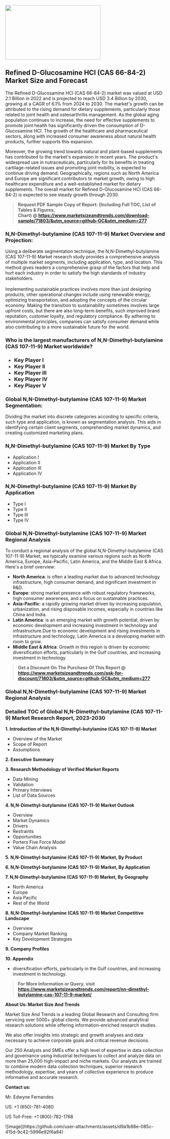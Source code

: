 <p><img class="alignnone size-medium wp-image-20088" src="https://ffe5etoiles.com/wp-content/uploads/2024/12/MST1-300x171.png" alt="" width="300" height="171" /></p><h2>Refined D-Glucosamine HCl (CAS 66-84-2) Market Size and Forecast</h2><p>The Refined D-Glucosamine HCl (CAS 66-84-2) market was valued at USD 2.1 Billion in 2022 and is projected to reach USD 3.4 Billion by 2030, growing at a CAGR of 6.1% from 2024 to 2030. The market's growth can be attributed to the rising demand for dietary supplements, particularly those related to joint health and osteoarthritis management. As the global aging population continues to increase, the need for effective supplements to promote joint health has significantly driven the consumption of D-Glucosamine HCl. The growth of the healthcare and pharmaceutical sectors, along with increased consumer awareness about natural health products, further supports this expansion.</p><p>Moreover, the growing trend towards natural and plant-based supplements has contributed to the market's expansion in recent years. The product's widespread use in nutraceuticals, particularly for its benefits in treating cartilage-related issues and promoting joint mobility, is expected to continue driving demand. Geographically, regions such as North America and Europe are significant contributors to market growth, owing to high healthcare expenditure and a well-established market for dietary supplements. The overall market for Refined D-Glucosamine HCl (CAS 66-84-2) is expected to see steady growth through 2030.</p></p><blockquote id="" class=""><strong>Request PDF Sample Copy of Report: (Including Full TOC, List of Tables &amp; Figures, Chart)&nbsp;@&nbsp;<strong><a href="https://www.marketsizeandtrends.com/download-sample/71803/&utm_source=github-GC&utm_medium=277" target="_blank">https://www.marketsizeandtrends.com/download-sample/71803/&utm_source=github-GC&utm_medium=277</a></strong></strong></blockquote><h3 id="" class="">N,N-Dimethyl-butylamine (CAS 107-11-9) Market&nbsp;Overview and Projection:</h3><p id="" class="">Using a deliberate segmentation technique, the N,N-Dimethyl-butylamine (CAS 107-11-9) Market research study provides a comprehensive analysis of multiple market segments, including application, type, and location. This method gives readers a comprehensive grasp of the factors that help and hurt each industry in order to satisfy the high standards of industry stakeholders. <br /> <br />Implementing sustainable practices involves more than just designing products; other operational changes include using renewable energy, optimizing transportation, and adopting the concepts of the circular economy. Making the transition to sustainability sometimes involves large upfront costs, but there are also long-term benefits, such improved brand reputation, customer loyalty, and regulatory compliance. By adhering to environmental principles, companies can satisfy consumer demand while also contributing to a more sustainable future for the world.</p><h3 id="" class="">Who is the largest manufacturers of&nbsp;N,N-Dimethyl-butylamine (CAS 107-11-9) Market worldwide?</h3><h3 class=""><p><ul><li>Key Player I </li><li> Key Player II </li><li> Key Player III </li><li> Key Player IV </li><li> Key Player V</li></ul></p></h3><h3 id="" class="">Global&nbsp;N,N-Dimethyl-butylamine (CAS 107-11-9) Market Segmentation:</h3><p id="" class="">Dividing the market into discrete categories according to specific criteria, such type and application, is known as segmentation analysis. This aids in identifying certain client segments, comprehending market dynamics, and creating customized marketing plans.</p><h3 id="" class="">N,N-Dimethyl-butylamine (CAS 107-11-9) Market&nbsp;By Type</h3><p><p><ul><li>Application I </li><li> Application II </li><li> Application III </li><li> Application IV</p></li></ul></p></p><h3 id="" class="">N,N-Dimethyl-butylamine (CAS 107-11-9) Market&nbsp;By Application</h3><p class=""><p><ul><li>Type I </li><li> Type II </li><li> Type III </li><li> Type IV</li></ul></p></p><h3 id="" class="">Global N,N-Dimethyl-butylamine (CAS 107-11-9) Market Regional Analysis</h3><p id="" class="">To conduct a regional analysis of the global N,N-Dimethyl-butylamine (CAS 107-11-9) Market, we typically examine various regions such as North America, Europe, Asia-Pacific, Latin America, and the Middle East &amp; Africa. Here's a brief overview:</p><ul><li><strong>North America</strong>: is often a leading market due to advanced technology infrastructure, high consumer demand, and significant investment in R&amp;D.</li><li><strong>Europe</strong>: strong market presence with robust regulatory frameworks, high consumer awareness, and a focus on sustainable practices.</li><li><strong>Asia-Pacific</strong>: a rapidly growing market driven by increasing population, urbanization, and rising disposable incomes, especially in countries like China and India.</li><li><strong>Latin America</strong>: is an emerging market with growth potential, driven by economic development and increasing investment in technology and infrastructure.Due to economic development and rising investments in infrastructure and technology, Latin America is a developing market with room to grow.</li><li><strong>Middle East &amp; Africa</strong>: Growth in this region is driven by economic diversification efforts, particularly in the Gulf countries, and increasing investment in technology.</li></ul><blockquote id="" class=""><strong>Get a Discount On The Purchase Of This Report @ <strong><a href="https://www.marketsizeandtrends.com/ask-for-discount/71803/&utm_source=github-GC&utm_medium=277" target="_blank">https://www.marketsizeandtrends.com/ask-for-discount/71803/&utm_source=github-GC&utm_medium=277</a></strong></strong></blockquote><h3 id="" class="">Global N,N-Dimethyl-butylamine (CAS 107-11-9) Market Regional Analysis</h3><h3 id="" class="">Detailed TOC of Global N,N-Dimethyl-butylamine (CAS 107-11-9) Market Research Report, 2023-2030</h3><p id="" class=""><strong>1. Introduction of the N,N-Dimethyl-butylamine (CAS 107-11-9) Market</strong></p><ul><li>Overview of the Market</li><li>Scope of Report</li><li>Assumptions</li></ul><p id="" class=""><strong>2. Executive Summary</strong></p><p id="" class=""><strong>3. Research Methodology of Verified Market Reports</strong></p><ul><li>Data Mining</li><li>Validation</li><li>Primary Interviews</li><li>List of Data Sources</li></ul><p id="" class=""><strong>4. N,N-Dimethyl-butylamine (CAS 107-11-9) Market Outlook</strong></p><ul><li>Overview</li><li>Market Dynamics</li><li>Drivers</li><li>Restraints</li><li>Opportunities</li><li>Porters Five Force Model</li><li>Value Chain Analysis</li></ul><p id="" class=""><strong>5. N,N-Dimethyl-butylamine (CAS 107-11-9) Market, By Product</strong></p><p id="" class=""><strong>6. N,N-Dimethyl-butylamine (CAS 107-11-9) Market, By Application</strong></p><p id="" class=""><strong>7. N,N-Dimethyl-butylamine (CAS 107-11-9) Market, By Geography</strong></p><ul><li>North America</li><li>Europe</li><li>Asia Pacific</li><li>Rest of the World</li></ul><p id="" class=""><strong>8. N,N-Dimethyl-butylamine (CAS 107-11-9) Market Competitive Landscape</strong></p><ul><li>Overview</li><li>Company Market Ranking</li><li>Key Development Strategies</li></ul><p id="" class=""><strong>9. Company Profiles</strong></p><p id="" class=""><strong>10. Appendix</strong></p><ul><li>diversification efforts, particularly in the Gulf countries, and increasing investment in technology.</li></ul><blockquote id="" class=""><strong>For More Information or Query, visit <strong><strong><a href="https://www.marketsizeandtrends.com/report/nn-dimethyl-butylamine-cas-107-11-9-market/" target="_blank">https://www.marketsizeandtrends.com/report/nn-dimethyl-butylamine-cas-107-11-9-market/</a></strong></strong></strong></blockquote><p id="" class=""><strong>About Us: Market Size And Trends</strong></p><p id="" class="">Market Size And Trends is a leading Global Research and Consulting firm servicing over 5000+ global clients. We provide advanced analytical research solutions while offering information-enriched research studies.</p><p id="" class="">We also offer insights into strategic and growth analyses and data necessary to achieve corporate goals and critical revenue decisions.</p><p id="" class="">Our 250 Analysts and SMEs offer a high level of expertise in data collection and governance using industrial techniques to collect and analyze data on more than 25,000 high-impact and niche markets. Our analysts are trained to combine modern data collection techniques, superior research methodology, expertise, and years of collective experience to produce informative and accurate research.</p><p id="" class=""><strong>Contact us:</strong></p><p id="" class="">Mr. Edwyne Fernandes</p><p id="" class="">US: +1 (650)-781-4080</p><p id="" class="">US Toll-Free: +1 (800)-782-1768</p>
![image](https://github.com/user-attachments/assets/d9a1b88e-085c-415d-9c42-5996e92f6a84)

